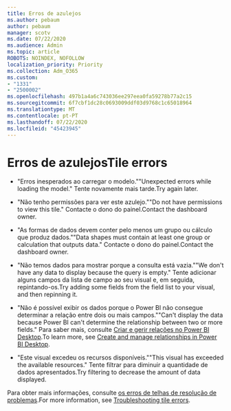 ```yaml
---
title: Erros de azulejos
ms.author: pebaum
author: pebaum
manager: scotv
ms.date: 07/22/2020
ms.audience: Admin
ms.topic: article
ROBOTS: NOINDEX, NOFOLLOW
localization_priority: Priority
ms.collection: Adm_O365
ms.custom:
- "1331"
- "2500002"
ms.openlocfilehash: 497b1a4a6c743036ee297eea0fa59278b77a2c15
ms.sourcegitcommit: 6f7cbf1dc28c0693009ddf03d9768c1c65018964
ms.translationtype: MT
ms.contentlocale: pt-PT
ms.lasthandoff: 07/22/2020
ms.locfileid: "45423945"
---
```

# <a name="tile-errors"></a><span data-ttu-id="1a28c-102">Erros de azulejos</span><span class="sxs-lookup"><span data-stu-id="1a28c-102">Tile errors</span></span>

- <span data-ttu-id="1a28c-103">"Erros inesperados ao carregar o modelo."</span><span class="sxs-lookup"><span data-stu-id="1a28c-103">"Unexpected errors while loading the model."</span></span> <span data-ttu-id="1a28c-104">Tente novamente mais tarde.</span><span class="sxs-lookup"><span data-stu-id="1a28c-104">Try again later.</span></span>

- <span data-ttu-id="1a28c-105">"Não tenho permissões para ver este azulejo."</span><span class="sxs-lookup"><span data-stu-id="1a28c-105">"Do not have permissions to view this tile."</span></span> <span data-ttu-id="1a28c-106">Contacte o dono do painel.</span><span class="sxs-lookup"><span data-stu-id="1a28c-106">Contact the dashboard owner.</span></span>

- <span data-ttu-id="1a28c-107">"As formas de dados devem conter pelo menos um grupo ou cálculo que produz dados."</span><span class="sxs-lookup"><span data-stu-id="1a28c-107">"Data shapes must contain at least one group or calculation that outputs data."</span></span> <span data-ttu-id="1a28c-108">Contacte o dono do painel.</span><span class="sxs-lookup"><span data-stu-id="1a28c-108">Contact the dashboard owner.</span></span>

- <span data-ttu-id="1a28c-109">"Não temos dados para mostrar porque a consulta está vazia."</span><span class="sxs-lookup"><span data-stu-id="1a28c-109">"We don't have any data to display because the query is empty."</span></span> <span data-ttu-id="1a28c-110">Tente adicionar alguns campos da lista de campo ao seu visual e, em seguida, repintando-os.</span><span class="sxs-lookup"><span data-stu-id="1a28c-110">Try adding some fields from the field list to your visual, and then repinning it.</span></span>

- <span data-ttu-id="1a28c-111">"Não é possível exibir os dados porque o Power BI não consegue determinar a relação entre dois ou mais campos."</span><span class="sxs-lookup"><span data-stu-id="1a28c-111">"Can't display the data because Power BI can't determine the relationship between two or more fields."</span></span> <span data-ttu-id="1a28c-112">Para saber mais, consulte [Criar e gerir relações no Power BI Desktop](https://docs.microsoft.com/power-bi/desktop-create-and-manage-relationships).</span><span class="sxs-lookup"><span data-stu-id="1a28c-112">To learn more, see [Create and manage relationships in Power BI Desktop](https://docs.microsoft.com/power-bi/desktop-create-and-manage-relationships).</span></span>

- <span data-ttu-id="1a28c-113">"Este visual excedeu os recursos disponíveis."</span><span class="sxs-lookup"><span data-stu-id="1a28c-113">"This visual has exceeded the available resources."</span></span> <span data-ttu-id="1a28c-114">Tente filtrar para diminuir a quantidade de dados apresentados.</span><span class="sxs-lookup"><span data-stu-id="1a28c-114">Try filtering to decrease the amount of data displayed.</span></span>

<span data-ttu-id="1a28c-115">Para obter mais informações, consulte [os erros de telhas de resolução de problemas](https://docs.microsoft.com/power-bi/refresh-troubleshooting-tile-errors).</span><span class="sxs-lookup"><span data-stu-id="1a28c-115">For more information, see [Troubleshooting tile errors](https://docs.microsoft.com/power-bi/refresh-troubleshooting-tile-errors).</span></span>